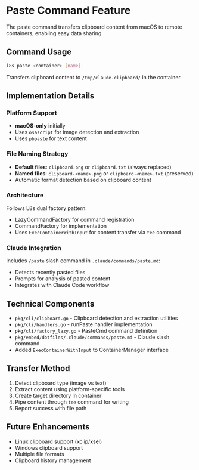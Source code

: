 # Paste Command Feature

The paste command transfers clipboard content from macOS to remote containers, enabling easy data sharing.

## Command Usage

```bash
l8s paste <container> [name]
```

Transfers clipboard content to `/tmp/claude-clipboard/` in the container.

## Implementation Details

### Platform Support
- **macOS-only** initially
- Uses `osascript` for image detection and extraction
- Uses `pbpaste` for text content

### File Naming Strategy
- **Default files**: `clipboard.png` or `clipboard.txt` (always replaced)
- **Named files**: `clipboard-<name>.png` or `clipboard-<name>.txt` (preserved)
- Automatic format detection based on clipboard content

### Architecture

Follows L8s dual factory pattern:
- LazyCommandFactory for command registration
- CommandFactory for implementation
- Uses `ExecContainerWithInput` for content transfer via `tee` command

### Claude Integration

Includes `/paste` slash command in `.claude/commands/paste.md`:
- Detects recently pasted files
- Prompts for analysis of pasted content
- Integrates with Claude Code workflow

## Technical Components

- `pkg/cli/clipboard.go` - Clipboard detection and extraction utilities
- `pkg/cli/handlers.go` - runPaste handler implementation
- `pkg/cli/factory_lazy.go` - PasteCmd command definition
- `pkg/embed/dotfiles/.claude/commands/paste.md` - Claude slash command
- Added `ExecContainerWithInput` to ContainerManager interface

## Transfer Method

1. Detect clipboard type (image vs text)
2. Extract content using platform-specific tools
3. Create target directory in container
4. Pipe content through `tee` command for writing
5. Report success with file path

## Future Enhancements

- Linux clipboard support (xclip/xsel)
- Windows clipboard support
- Multiple file formats
- Clipboard history management